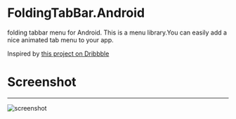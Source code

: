 # FoldingTabBar.Android

folding tabbar menu for Android. This is a menu library.You can easily add a nice animated tab menu to your app.

Inspired by [this project on Dribbble](https://dribbble.com/shots/2003376-Tab-Bar-Animation)

# Screenshot
-------------------------
![screenshot](https://github.com/tosslife/FoldingTabBar.Android/blob/master/simple.gif)
